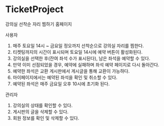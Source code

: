 # TicketProject
강의실 선착순 자리 찜하기 홈페이지

사용자
1. 매주 토요일 14시 ~ 금요일 정오까지 선착순으로 강의실 자리를 찜한다.
2. 티켓팅까지의 시간이 표시되며 토요일 14시에 예약 버튼이 활성화된다.
3. 강의실을 선택한 후(잔여 좌석 수가 표시된다), 남은 좌석을 예약할 수 있다.
4. 만약 이미 선점되었을 경우, 예약에 실패하며 좌석 예약 페이지로 다시 돌아간다.
5. 예약한 좌석은 교환 게시판에서 게시글을 통해 교환이 가능하다.
6. 마이페이지에서는 예약된 좌석을 확인 및 취소할 수 있다.
7. 예약된 좌석은 매주 금요일 오후 10시에 초기화 된다.

관리자
1. 강의실의 상태를 확인할 수 있다.
2. 게시판의 글을 삭제할 수 있다.
3. 회원 정보를 확인 및 삭제할 수 있다.
